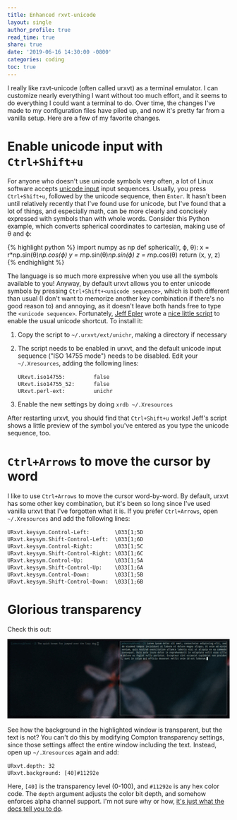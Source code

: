 ```yaml
---
title: Enhanced rxvt-unicode
layout: single
author_profile: true
read_time: true
share: true
date: '2019-06-16 14:30:00 -0800'
categories: coding
toc: true
---
```


I really like rxvt-unicode (often called urxvt) as a terminal emulator. I can customize nearly everything I want without too much effort, and it seems to do everything I could want a terminal to do. Over time, the changes I've made to my configuration files have piled up, and now it's pretty far from a vanilla setup. Here are a few of my favorite changes.

# Enable unicode input with `Ctrl+Shift+u`

For anyone who doesn't use unicode symbols very often, a lot of Linux software accepts [unicode input][unicode] input sequences. Usually, you press `Ctrl+Shift+u`, followed by the unicode sequence, then `Enter`. It hasn't been until relatively recently that I've found use for unicode, but I've found that a lot of things, and especially math, can be more clearly and concisely expressed with symbols than with whole words. Consider this Python example, which converts spherical coordinates to cartesian, making use of θ and ϕ:

{% highlight python %}
import numpy as np
def spherical(r, ϕ, θ):
    x = r*np.sin(θ)*np.cos(ϕ)
    y = r*np.sin(θ)*np.sin(ϕ)
    z = r*np.cos(θ)
    return (x, y, z)
{% endhighlight %}

The language is so much more expressive when you use all the symbols available to you! Anyway, by default urxvt allows you to enter unicode symbols by pressing `Ctrl+Shift+<unicode sequence>`, which is both different than usual (I don't want to memorize another key combination if there's no good reason to) and annoying, as it doesn't leave both hands free to type the `<unicode sequence>`. Fortunately, [Jeff Epler][post] wrote a [nice little script][script] to enable the usual unicode shortcut. To install it:

1. Copy the script to `~/.urxvt/ext/unichr`, making a directory if necessary
2. The script needs to be enabled in urxvt, and the default unicode input sequence ("ISO 14755 mode") needs to be disabled. Edit your `~/.Xresources`, adding the following lines:

    ```
    URxvt.iso14755:         false
    URxvt.iso14755_52:      false
    URxvt.perl-ext:         unichr
    ```

3. Enable the new settings by doing `xrdb ~/.Xresources`

After restarting urxvt, you should find that `Ctrl+Shift+u` works! Jeff's script shows a little preview of the symbol you've entered as you type the unicode sequence, too.

# `Ctrl+Arrows` to move the cursor by word

I like to use `Ctrl+Arrows` to move the cursor word-by-word. By default, urxvt has some other key combination, but it's been so long since I've used vanilla urxvt that I've forgotten what it is. If you prefer `Ctrl+Arrows`, open `~/.Xresources` and add the following lines:

```
URxvt.keysym.Control-Left:        \033[1;5D
URxvt.keysym.Shift-Control-Left:  \033[1;6D
URxvt.keysym.Control-Right:       \033[1;5C
URxvt.keysym.Shift-Control-Right: \033[1;6C
URxvt.keysym.Control-Up:          \033[1;5A
URxvt.keysym.Shift-Control-Up:    \033[1;6A
URxvt.keysym.Control-Down:        \033[1;5B
URxvt.keysym.Shift-Control-Down:  \033[1;6B
```

# Glorious transparency

Check this out:

![ideal_transparency]

See how the background in the highlighted window is transparent, but the text is not? You can't do this by modifying Compton transparency settings, since those settings affect the entire window including the text. Instead, open up `~/.Xresources` again and add:

```
URxvt.depth: 32
URxvt.background: [40]#11292e
```

Here, `[40]` is the transparency level (0-100), and `#11292e` is any hex color code. The `depth` argument adjusts the color bit depth, and somehow enforces alpha channel support. I'm not sure why or how, [it's just what the docs tell you to do][docs].

[ideal_transparency]: /assets/images/rxvt-unicode/ideal_transparency.png

[unicode]: https://en.wikipedia.org/wiki/Unicode
[post]: https://emergent.unpythonic.net/01340900642
[script]: /assets/files/unichr
[docs]: https://linux.die.net/man/1/urxvt